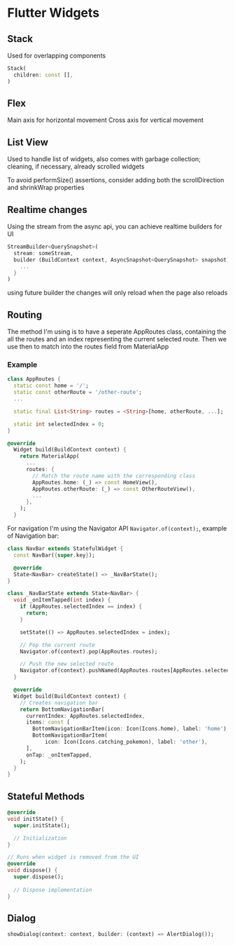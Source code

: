 # Flutter Widgets
## Stack
Used for overlapping components
```dart
Stack(
  children: const [],
)
```

## Flex
Main axis for horizontal movement
Cross axis for vertical movement

## List View
Used to handle list of widgets, also comes with garbage collection; cleaning, if
necessary, already scrolled widgets

To avoid performSize() assertions, consider adding both the scrollDirection and 
shrinkWrap properties

## Realtime changes
Using the stream from the async api, you can achieve realtime builders for UI
```dart
StreamBuilder<QuerySnapshot>(
  stream: someStream,
  builder (BuildContext context, AsyncSnapshot<QuerySnapshot> snapshot) {
    ...
  }
)
```

using future builder the changes will only reload when the page also reloads

## Routing
The method I'm using is to have a seperate AppRoutes class, containing the all the routes
and an index representing the current selected route. Then we use then to match
into the routes field from MaterialApp

### Example
```dart
class AppRoutes {
  static const home = '/';
  static const otherRoute = '/other-route';
  ...

  static final List<String> routes = <String>[home, otherRoute, ...];

  static int selectedIndex = 0;
}
```

```dart
@override
  Widget build(BuildContext context) {
    return MaterialApp(
      ...
      routes: {
        // Match the route name with the corresponding class
        AppRoutes.home: (_) => const HomeView(),
        AppRoutes.otherRoute: (_) => const OtherRouteView(),
        ...
      },
    );
  }
```

For navigation I'm using the Navigator API `Navigator.of(context);`,
example of Navigation bar:
```dart
class NavBar extends StatefulWidget {
  const NavBar({super.key});

  @override
  State<NavBar> createState() => _NavBarState();
}

class _NavBarState extends State<NavBar> {
  void _onItemTapped(int index) {
    if (AppRoutes.selectedIndex == index) {
      return;
    }

    setState(() => AppRoutes.selectedIndex = index);

    // Pop the current route
    Navigator.of(context).pop(AppRoutes.routes);

    // Push the new selected route
    Navigator.of(context).pushNamed(AppRoutes.routes[AppRoutes.selectedIndex]);
  }

  @override
  Widget build(BuildContext context) {
    // Creates navigation bar
    return BottomNavigationBar(
      currentIndex: AppRoutes.selectedIndex,
      items: const [
        BottomNavigationBarItem(icon: Icon(Icons.home), label: 'home'),
        BottomNavigationBarItem(
            icon: Icon(Icons.catching_pokemon), label: 'other'),
      ],
      onTap: _onItemTapped,
    );
  }
}
```

## Stateful Methods
```dart
@override
void initState() {
  super.initState();

  // Initialization
}

// Runs when widget is removed from the UI
@override
void dispose() {
  super.dispose();
  
  // Dispose implementation
}
```

## Dialog
```dart
showDialog(context: context, builder: (context) => AlertDialog());
```